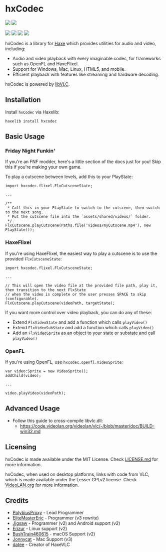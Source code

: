 # hxCodec

<!-- https://badgen.net/ includes badges that Shields.io is missing, like HaxeLib. -->
![](https://badgen.net/haxelib/v/hxcodec) ![](https://badgen.net/haxelib/d/hxcodec)

![](https://badgen.net/github/star/polybiusproxy/hxcodec) ![](https://badgen.net/github/open-issues/polybiusproxy/hxcodec) ![](https://badgen.net/github/contributors/polybiusproxy/hxcodec) ![](https://badgen.net/badge/license/MIT/blue)

hxCodec is a library for [Haxe](https://haxe.org/) which provides utilities for audio and video, including:

- Audio and video playback with every imaginable codec, for frameworks such as OpenFL and HaxeFlixel.
- Support for Windows, Mac, Linux, HTML5, and mobile.
- Efficient playback with features like streaming and hardware decoding.

hxCodec is powered by [libVLC](https://www.videolan.org/vlc/libvlc.html).

## Installation

Install `hxCodec` via Haxelib:

```
haxelib install hxcodec
```

## Basic Usage

### Friday Night Funkin'

If you're an FNF modder, here's a little section of the docs just for you! Skip this if you're making your own game.

To play a cutscene between levels, add this to your PlayState:

```
import hxcodec.flixel.FlxCutsceneState;

...

/**
 * Call this in your PlayState to switch to the cutscene, then switch to the next song.
 * Put the cutscene file into the `assets/shared/videos/` folder.
 */
FlxCutscene.playCutscene(Paths.file('videos/myCutscene.mp4'), new PlayState());
```

### HaxeFlixel

If you're using HaxeFlixel, the easiest way to play a cutscene is to use the provided `FlxCutsceneState`:

```
import hxcodec.flixel.FlxCutsceneState;

...

// This will open the video file at the provided file path, play it, then transition to the next FlxState
// when the video is complete or the user presses SPACE to skip (configurable).
FlxCutscene.playCutscene(videoPath, targetState);
```

If you want more control over video playback, you can do any of these:
- Extend `FlxVideoState` and add a function which calls `playVideo()`
- Extend `FlxVideoSubState` and add a function which calls `playVideo()`
- Add an `FlxVideoSprite` as an object to your state or substate and call `playVideo()`

### OpenFL

If you're using OpenFL, use `hxcodec.openfl.VideoSprite`:

```
var video:Sprite = new VideoSprite();
addChild(video);

...

video.playVideo(videoPath);
```

## Advanced Usage

- Follow this guide to cross-compile libvlc.dll:
    - https://code.videolan.org/videolan/vlc/-/blob/master/doc/BUILD-win32.md

## Licensing

hxCodec is made available under the MIT License. Check [LICENSE.md](./LICENSE.md) for more information.

hxCodec, when used on desktop platforms, links with code from VLC, which is made available under the Lesser GPLv2 license. Check [VideoLAN.org](https://www.videolan.org/legal.html) for more information. 

## Credits
- [PolybiusProxy](https://github.com/polybiusproxy) - Lead Programmer
- [EliteMasterEric](https://github.com/EliteMasterEric) - Programmer (v3 rewrite)
- [Jigsaw](https://github.com/MAJigsaw77) - Programmer (v2) and Android support (v2)
- [Erizur](https://github.com/Erizur) - Linux support (v2)
- [BushTrain460615](https://github.com/BushTrain460615) - macOS Support (v2)
- [Jonnycat](https://github.com/JonnycatMeow) - Mac Support (v3)
- [datee](https://github.com/datee) - Creator of HaxeVLC
